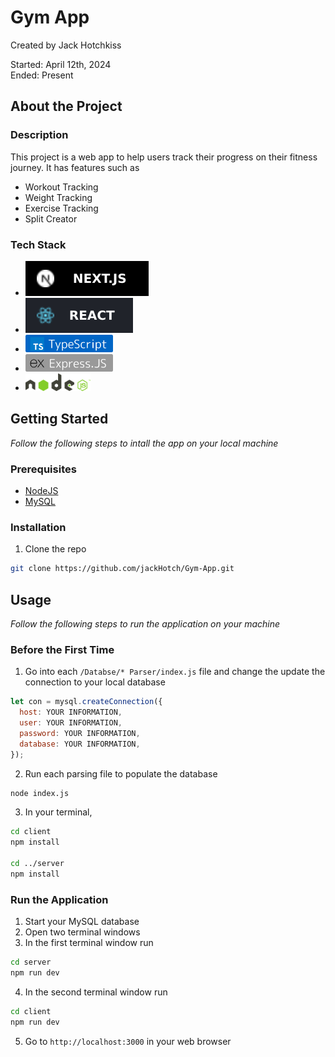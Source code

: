 # Gym App

Created by Jack Hotchkiss

Started: April 12th, 2024  
Ended: Present

## About the Project

### Description

This project is a web app to help users track their progress on their fitness journey. It has features such as

- Workout Tracking
- Weight Tracking
- Exercise Tracking
- Split Creator

### Tech Stack

- <a href="https://nextjs.org/"><img src="assets/nextjslogo.svg"></a>
- <a href="https://react.dev/"><img src="assets/reactlogo.svg"></a>
- <a href="https://typescriptlang.org/"><img height="28px" src="assets/typescript.png"></a>
- <a href="https://expressjs.com/"><img height="28px" src="assets/express.png"></a>
- <a href="https://nodejs.org/en"><img height="28px" src="assets/node.png"></a>

## Getting Started

_Follow the following steps to intall the app on your local machine_

### Prerequisites

- [NodeJS](https://nodejs.org/en/download/prebuilt-installer)
- [MySQL](https://dev.mysql.com/downloads/installer/)

### Installation

1. Clone the repo

```sh
git clone https://github.com/jackHotch/Gym-App.git
```

## Usage

_Follow the following steps to run the application on your machine_

### Before the First Time

1. Go into each `/Databse/* Parser/index.js` file and change the update the connection to your local database

```js
let con = mysql.createConnection({
  host: YOUR INFORMATION,
  user: YOUR INFORMATION,
  password: YOUR INFORMATION,
  database: YOUR INFORMATION,
});
```

2. Run each parsing file to populate the database

```sh
node index.js
```

3. In your terminal,

```sh
cd client
npm install

cd ../server
npm install
```

### Run the Application

1. Start your MySQL database
2. Open two terminal windows
3. In the first terminal window run

```sh
cd server
npm run dev
```

4. In the second terminal window run

```sh
cd client
npm run dev
```

5. Go to `http://localhost:3000` in your web browser
